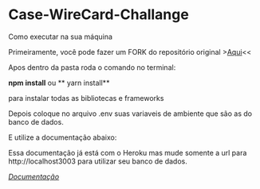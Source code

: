 # Case-WireCard-Challange

Como executar na sua máquina

Primeiramente, você pode fazer um FORK do repositório original >[Aqui](https://github.com/Bentojessica/Case-WireCard-Challange)<<

Apos dentro da pasta roda o comando no terminal:

**npm install** 
ou
** yarn install**

para instalar todas as bibliotecas e frameworks

Depois coloque no arquivo .env suas variaveis de ambiente que são as do banco de dados.

E utilize a documentação abaixo: 

Essa documentação já está com o Heroku mas mude somente a url para http://localhost3003 para utilizar seu banco de dados.

*[Documentação](https://documenter.getpostman.com/view/17589376/UVeGq5er)*
